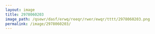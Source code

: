 ```yaml
---
layout: image
title: 2978060203
image_path: /qsewr/dasf/erwq/reeqr/rwer/ewqr/tttt/2978060203.png
permalink: /image/2978060203/
---
```

